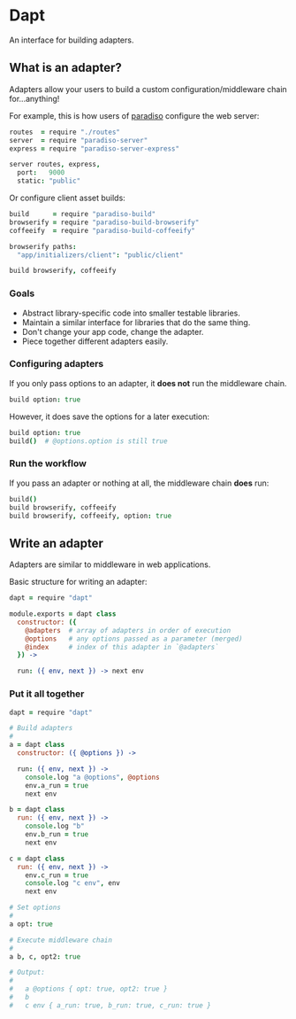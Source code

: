 # Dapt

An interface for building adapters.

## What is an adapter?

Adapters allow your users to build a custom configuration/middleware chain for...anything!

For example, this is how users of [paradiso](https://github.com/invrs/paradiso) configure the web server:

```coffee
routes  = require "./routes"
server  = require "paradiso-server"
express = require "paradiso-server-express"

server routes, express,
  port:   9000
  static: "public"
```

Or configure client asset builds:

```coffee
build      = require "paradiso-build"
browserify = require "paradiso-build-browserify"
coffeeify  = require "paradiso-build-coffeeify"

browserify paths:
  "app/initializers/client": "public/client"

build browserify, coffeeify
```

### Goals

* Abstract library-specific code into smaller testable libraries.
* Maintain a similar interface for libraries that do the same thing.
* Don't change your app code, change the adapter.
* Piece together different adapters easily.

### Configuring adapters

If you only pass options to an adapter, it **does not** run the middleware chain.

```coffee
build option: true
```

However, it does save the options for a later execution:

```coffee
build option: true
build()  # @options.option is still true
```

### Run the workflow

If you pass an adapter or nothing at all, the middleware chain **does** run:

```coffee
build()
build browserify, coffeeify
build browserify, coffeeify, option: true
```

## Write an adapter

Adapters are similar to middleware in web applications.

Basic structure for writing an adapter:

```coffee
dapt = require "dapt"

module.exports = dapt class
  constructor: ({
    @adapters  # array of adapters in order of execution
    @options   # any options passed as a parameter (merged)
    @index     # index of this adapter in `@adapters`
  }) ->

  run: ({ env, next }) -> next env
```

### Put it all together

```coffee
dapt = require "dapt"

# Build adapters
#
a = dapt class
  constructor: ({ @options }) ->

  run: ({ env, next }) ->
    console.log "a @options", @options
  	env.a_run = true
  	next env

b = dapt class
  run: ({ env, next }) ->
  	console.log "b"
  	env.b_run = true
  	next env

c = dapt class
  run: ({ env, next }) ->
  	env.c_run = true
  	console.log "c env", env
  	next env

# Set options
#
a opt: true

# Execute middleware chain
#
a b, c, opt2: true

# Output:
#
#   a @options { opt: true, opt2: true }
#   b
#   c env { a_run: true, b_run: true, c_run: true }
```
